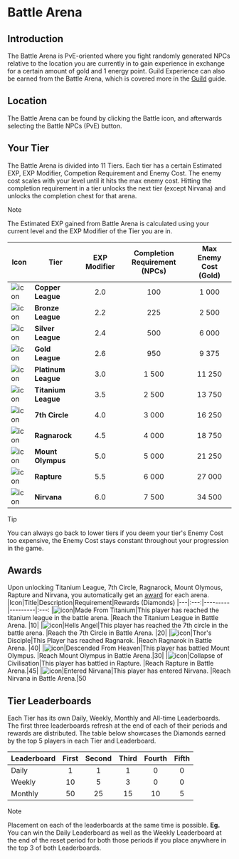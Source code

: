 # Battle Arena

## Introduction

The Battle Arena is PvE-oriented where you fight randomly generated NPCs relative to the location you are currently in to gain experience in exchange for a certain amount of gold and 1 energy point. Guild Experience can also be earned from the Battle Arena, which is covered more in the [Guild](https://github.com/imy0mu/smmo-wiki-resources/blob/main/en/community-and-competition/guilds.md) guide.

## Location

The Battle Arena can be found by clicking the Battle icon, and afterwards selecting the Battle NPCs (PvE) button.

## Your Tier

The Battle Arena is divided into 11 Tiers. Each tier has a certain Estimated EXP, EXP Modifier, Competion Requirement and Enemy Cost. The enemy cost scales with your level until it hits the max enemy cost. Hitting the completion requirement in a tier unlocks the next tier (except Nirvana) and unlocks the completion chest for that arena.

> [!Note]
> The Estimated EXP gained from Battle Arena is calculated using your current level and the EXP Modifier of the Tier you are in.

|Icon| Tier                | EXP Modifier | Completion Requirement (NPCs) | Max Enemy Cost (Gold) |
|---|---------------------| :----------: |          :----------:         |    :----------:   |
|![icon](https://web.simple-mmo.com/img/icons/battlearena/1.png)| **Copper League**   | 2.0          | 100                           | 1 000
|![icon](https://web.simple-mmo.com/img/icons/battlearena/2.png)| **Bronze League**   | 2.2          | 225                           | 2 500
|![icon](https://web.simple-mmo.com/img/icons/battlearena/3.png)| **Silver League**   | 2.4          | 500                           | 6 000
|![icon](https://web.simple-mmo.com/img/icons/battlearena/4.png)| **Gold League**     | 2.6          | 950                           | 9 375
|![icon](https://web.simple-mmo.com/img/icons/battlearena/5.png)| **Platinum League** | 3.0          | 1 500                         | 11 250
|![icon](https://web.simple-mmo.com/img/icons/battlearena/6.png)| **Titanium League** | 3.5          | 2 500                         | 13 750
|![icon](https://web.simple-mmo.com/img/icons/S_Fire08.png)| **7th Circle**      | 4.0          | 3 000                         | 16 250
|![icon](https://web.simple-mmo.com/img/icons/two/32px/RuneStone17_32.png)| **Ragnarock**       | 4.5          | 4 000                         | 18 750
|![icon](https://web.simple-mmo.com/img/icons/S_Earth07.png)| **Mount Olympus**   | 5.0          | 5 000                         | 21 250
|![icon](https://web.simple-mmo.com/img/icons/one/icon174.png)| **Rapture**         | 5.5          | 6 000                         | 27 000
|![icon](https://web.simple-mmo.com/img/icons/one/icon130.png)| **Nirvana**         | 6.0          | 7 500                         | 34 500

> [!Tip]
> You can always go back to lower tiers if you deem your tier's Enemy Cost too expensive, the Enemy Cost stays constant throughout your progression in the game.

## Awards
Upon unlocking Titanium League, 7th Circle, Ragnarock, Mount Olymous, Rapture and Nirvana, you automatically get an [award](https://github.com/ImY0mu/smmo-wiki-resources/blob/main/en/other/awards.md) for each arena.
|Icon|Title|Description|Requirement|Rewards (Diamonds)
|---|:---:|---------|---------|:---:
|![icon](https://web.simple-mmo.com/img/icons/battlearena/6.png)|Made From Titanium|This player has reached the titanium league in the battle arena. |Reach the Titanium League in Battle Arena. |10|
|![icon](https://web.simple-mmo.com/img/icons/S_Fire08.png)|Hells Angel|This player has reached the 7th circle in the battle arena. |Reach the 7th Circle in Battle Arena. |20|
|![icon](https://web.simple-mmo.com/img/icons/two/32px/RuneStone17_32.png)|Thor's Disciple|This Player has reached Ragnarok. |Reach Ragnarok in Battle Arena. |40|
|![icon](https://web.simple-mmo.com/img/icons/S_Earth07.png)|Descended From Heaven|This player has battled Mount Olympus. |Reach Mount Olympus in Battle Arena.|30|
|![icon](https://web.simple-mmo.com/img/icons/one/icon174.png)|Collapse of Civilisation|This player has battled in Rapture. |Reach Rapture in Battle Arena.|45|
|![icon](https://web.simple-mmo.com/img/icons/one/icon130.png)|Entered Nirvana|This player has entered Nirvana. |Reach Nirvana in Battle Arena.|50


## Tier Leaderboards

Each Tier has its own Daily, Weekly, Monthly and All-time Leaderboards. The first three leaderboards refresh at the end of each of their periods and rewards are distributed. The table below showcases the Diamonds earned by the top 5 players in each Tier and Leaderboard.

| Leaderboard | First | Second | Third | Fourth | Fifth |
|-------------| :---: | :---:  | :---: |  :---: | :---: |
| Daily       | 1     | 1      | 1     | 0      | 0     |
| Weekly      | 10    | 5      | 3     | 0      | 0     |
| Monthly     | 50    | 25     | 15    | 10     | 5     |

> [!Note]
> Placement on each of the leaderboards at the same time is possible. **Eg.** You can win the Daily Leaderboard as well as the Weekly Leaderboard at the end of the reset period for both those periods if you place anywhere in the top 3 of both Leaderboards.

